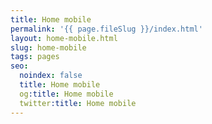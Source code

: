```yaml
---
title: Home mobile
permalink: '{{ page.fileSlug }}/index.html'
layout: home-mobile.html
slug: home-mobile
tags: pages
seo:
  noindex: false
  title: Home mobile
  og:title: Home mobile
  twitter:title: Home mobile
---
```



